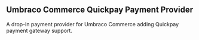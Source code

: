 ## Umbraco Commerce Quickpay Payment Provider

A drop-in payment provider for Umbraco Commerce adding Quickpay payment gateway support.
